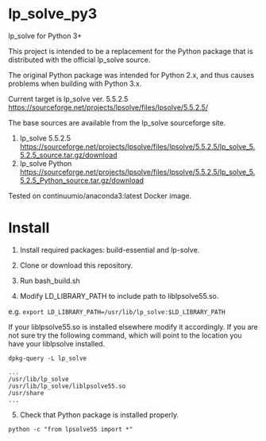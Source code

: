 # lp_solve_py3
lp_solve for Python 3+

This project is intended to be a replacement for the Python package that is distributed with the official lp_solve source.

The original Python package was intended for Python 2.x, and thus causes problems when building with Python 3.x.

Current target is lp_solve ver. 5.5.2.5 https://sourceforge.net/projects/lpsolve/files/lpsolve/5.5.2.5/

The base sources are available from the lp_solve sourceforge site.

1. lp_solve 5.5.2.5 https://sourceforge.net/projects/lpsolve/files/lpsolve/5.5.2.5/lp_solve_5.5.2.5_source.tar.gz/download
2. lp_solve Python https://sourceforge.net/projects/lpsolve/files/lpsolve/5.5.2.5/lp_solve_5.5.2.5_Python_source.tar.gz/download

Tested on continuumio/anaconda3:latest Docker image.

# Install

1. Install required packages: build-essential and lp-solve.

2. Clone or download this repository.

3. Run bash_build.sh

4. Modify LD_LIBRARY_PATH to include path to liblpsolve55.so.

e.g.
```export LD_LIBRARY_PATH=/usr/lib/lp_solve:$LD_LIBRARY_PATH```

If your liblpsolve55.so is installed elsewhere modify it accordingly. If you are not sure try the following command, which will point to the location you have your liblpsolve installed.

```dpkg-query -L lp_solve```


```
...
/usr/lib/lp_solve
/usr/lib/lp_solve/liblpsolve55.so
/usr/share
...
```

5. Check that Python package is installed properly.

```python -c "from lpsolve55 import *"```
